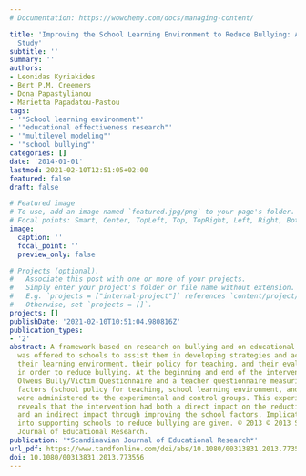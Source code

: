 ```yaml
---
# Documentation: https://wowchemy.com/docs/managing-content/

title: 'Improving the School Learning Environment to Reduce Bullying: An Experimental
  Study'
subtitle: ''
summary: ''
authors:
- Leonidas Kyriakides
- Bert P.M. Creemers
- Dona Papastylianou
- Marietta Papadatou-Pastou
tags:
- '"School learning environment"'
- '"educational effectiveness research"'
- '"multilevel modeling"'
- '"school bullying"'
categories: []
date: '2014-01-01'
lastmod: 2021-02-10T12:51:05+02:00
featured: false
draft: false

# Featured image
# To use, add an image named `featured.jpg/png` to your page's folder.
# Focal points: Smart, Center, TopLeft, Top, TopRight, Left, Right, BottomLeft, Bottom, BottomRight.
image:
  caption: ''
  focal_point: ''
  preview_only: false

# Projects (optional).
#   Associate this post with one or more of your projects.
#   Simply enter your project's folder or file name without extension.
#   E.g. `projects = ["internal-project"]` references `content/project/deep-learning/index.md`.
#   Otherwise, set `projects = []`.
projects: []
publishDate: '2021-02-10T10:51:04.980816Z'
publication_types:
- '2'
abstract: A framework based on research on bullying and on educational effectiveness
  was offered to schools to assist them in developing strategies and actions to improve
  their learning environment, their policy for teaching, and their evaluation mechanisms
  in order to reduce bullying. At the beginning and end of the intervention, the Revised
  Olweus Bully/Victim Questionnaire and a teacher questionnaire measuring three school
  factors (school policy for teaching, school learning environment, and school evaluation)
  were administered to the experimental and control groups. This experimental study
  reveals that the intervention had both a direct impact on the reduction of bullying
  and an indirect impact through improving the school factors. Implications for research
  into supporting schools to reduce bullying are given. © 2013 © 2013 Scandinavian
  Journal of Educational Research.
publication: '*Scandinavian Journal of Educational Research*'
url_pdf: https://www.tandfonline.com/doi/abs/10.1080/00313831.2013.773556
doi: 10.1080/00313831.2013.773556
---
```

